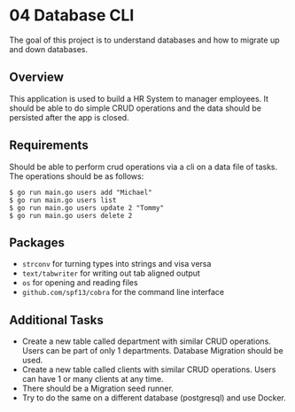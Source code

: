 # 04 Database CLI

The goal of this project is to understand databases and how to migrate up and down databases.

## Overview

This application is used to build a HR System to manager employees. It should be able to do simple CRUD operations and the data should be persisted after the app is closed.

## Requirements

Should be able to perform crud operations via a cli on a data file of tasks. The operations should be as follows:

```
$ go run main.go users add "Michael"
$ go run main.go users list
$ go run main.go users update 2 "Tommy"
$ go run main.go users delete 2 
```

## Packages
- `strconv` for turning types into strings and visa versa
- `text/tabwriter` for writing out tab aligned output
- `os` for opening and reading files
- `github.com/spf13/cobra` for the command line interface


## Additional Tasks

- Create a new table called department with similar CRUD operations. Users can be part of only 1 departments. Database Migration should be used.
- Create a new table called clients with similar CRUD operations. Users can have 1 or many clients at any time. 
- There should be a Migration seed runner.
- Try to do the same on a different database (postgresql) and use Docker. 
